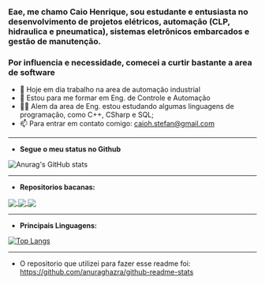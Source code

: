 ### Eae, me chamo Caio Henrique, sou estudante e entusiasta no desenvolvimento de projetos elétricos, automação (CLP, hidraulica e pneumatica), sistemas eletrônicos embarcados e gestão de manutenção. 
### Por influencia e necessidade, comecei a curtir bastante a area de software

- 🔭 Hoje em dia trabalho na area de automação industrial
- 🌱 Estou para me formar em Eng. de Controle e Automação
- 🌱🌱 Alem da area de Eng. estou estudando algumas linguagens de programação, como C++, CSharp e SQL;
- 📫 Para entrar em contato comigo: caioh.stefan@gmail.com

***
- **Segue o meu status no Github**

![Anurag's GitHub stats](https://github-readme-stats.vercel.app/api?username=thekayn&show_icons=true&count_private=true&theme=dracula#gh-dark-mode-only)

***

- **Repositorios bacanas:**

<a href="https://github.com/thekayn/Embarcados">
  <img align="center" src="https://github-readme-stats.vercel.app/api/pin/?username=thekayn&repo=Embarcados&theme=dracula" />
</a>
<a href="https://github.com/thekayn/system-dynamics">
  <img align="center" src="https://github-readme-stats.vercel.app/api/pin/?username=thekayn&repo=system-dynamics&theme=dracula" />
</a>
<a href="https://github.com/thekayn/Estudo_Csharp">
  <img align="center" src="https://github-readme-stats.vercel.app/api/pin/?username=thekayn&repo=Estudo_Csharp&theme=dracula" />
</a>


***

- **Principais Linguagens:**

[![Top Langs](https://github-readme-stats.vercel.app/api/top-langs/?username=thekayn&layout=compact&theme=dracula)](https://github.com/thekayn)

***

- O repositorio que utilizei para fazer esse readme foi: https://github.com/anuraghazra/github-readme-stats
